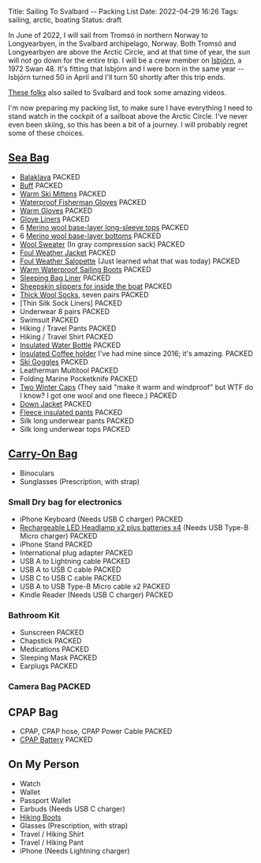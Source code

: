 Title: Sailing To Svalbard -- Packing List
Date: 2022-04-29 16:26
Tags: sailing, arctic, boating
Status: draft

In June of 2022, I will sail from Tromsó in northern Norway to Longyearbyen, in the Svalbard archipelago, Norway. Both Tromsó and Longyearbyen are above the Arctic Circle, and at that time of year, the sun will not go down for the entire trip. I will be a crew member on [Isbjórn](https://www.59-north.com/isbjorn), a 1972 Swan 48. It's fitting that Isbjórn and I were born in the same year -- Isbjórn turned 50 in April and I'll turn 50 shortly after this trip ends.

[These folks](https://www.youtube.com/watch?v=q02qk_LpoOA) also sailed to Svalbard and took some amazing videos.

I'm now preparing my packing list, to make sure I have everything I need to stand watch in the cockpit of a sailboat above the Arctic Circle. I've never even been skiing, so this has been a bit of a journey. I will probably regret some of these choices.

## [Sea Bag](https://www.amazon.com/gp/product/B08PF4LKFK)

* [Balaklava](https://www.hellyhansen.com/en_us/hh-lifa-merino-balaclava-68083) PACKED
* [Buff](https://www.hellyhansen.com/en_us/polartec-neck-67921) PACKED
* [Warm Ski Mittens](https://www.rei.com/product/137833/hestra-gloves-army-leather-extreme-mittens) PACKED
* [Waterproof Fisherman Gloves](https://www.palmflex.com/showa-atlas-465-double-dipped-pvc-gloves-with-removable-liner.html?category_id=1841) PACKED
* [Warm Gloves](https://www.rei.com/product/197013/auclair-panorama-soft-shell-gloves-mens) PACKED
* [Glove Liners](https://www.rei.com/product/191835/smartwool-liner-gloves) PACKED
* 6 [Merino wool base-layer long-sleeve tops](https://www.hellyhansen.com/en_us/lifa-merino-midweight-crew-49364) PACKED
* 6 [Merino wool base-layer bottoms](https://www.hellyhansen.com/en_us/lifa-merino-midweight-pant-49366) PACKED
* [Wool Sweater](https://www.rei.com/product/123756/fjallraven-lada-sweater-mens) (In gray compression sack) PACKED
* [Foul Weather Jacket](https://www.hellyhansen.com/en_us/aegir-race-jacket-33869?color=301324&qu=MEN%27S+ÆGIR+RACE+SAILING+JACKET&ct=autosuggest_top_product) PACKED
* [Foul Weather Salopette](https://www.hellyhansen.com/en_us/aegir-race-salopette-33871) (Just learned what that was today) PACKED
* [Warm Waterproof Sailing Boots](https://www.dubarry.com/Women/Footwear/Sailing-Boots/Ultima-ExtraFit-Sailing-Boot-Black?number=38590142)  PACKED
* [Sleeping Bag Liner](https://www.rei.com/product/867059/sea-to-summit-adaptor-coolmax-traveller-sleeping-bag-liner-with-insect-shield) PACKED
* [Sheepskin slippers for inside the boat](https://www.llbean.com/llb/shop/65637)  PACKED
* [Thick Wool Socks](https://www.amazon.com/Darn-Tough-Merino-Cushion-Black/dp/B000XFZXYK), seven pairs PACKED
* [Thin Silk Sock Liners] PACKED
* Underwear 8 pairs PACKED
* Swimsuit PACKED
* Hiking / Travel Pants PACKED
* Hiking / Travel Shirt PACKED
* [Insulated Water Bottle](https://www.amazon.com/Hydro-Flask-Mouth-Water-Bottle/dp/B09BZ6HQ96) PACKED
* [Insulated Coffee holder](https://www.amazon.com/dp/B074T6Z9T6/) I've had mine since 2016; it's amazing. PACKED
* [Ski Goggles](https://www.rei.com/product/122149/smith-knowledge-otg-snow-goggles) PACKED
* Leatherman Multitool PACKED
* Folding Marine Pocketknife PACKED
* [Two Winter Caps](https://www.rei.com/rei-garage/product/195385/mountain-hardwear-caelum-dome-beanie-mens) (They said "make it warm and windproof" but WTF do I know? I got one wool and one fleece.) PACKED
* [Down Jacket](https://www.hellyhansen.com/en_us/verglas-hooded-down-insulator-63005) PACKED
* [Fleece insulated pants](https://www.hellyhansen.com/en_us/daybreaker-fleece-pant-51742?color=290002&qu=DAYBREAKER+FLEECE+PANTS&ct=autosuggest_top_product) PACKED
* Silk long underwear pants PACKED
* Silk long underwear tops PACKED

## [Carry-On Bag](https://www.rei.com/product/168622/cotopaxi-allpa-35-l-travel-pack)

* Binoculars
* Sunglasses (Prescription, with strap)

### Small Dry bag for electronics

* iPhone Keyboard (Needs USB C charger) PACKED
* [Rechargeable LED Headlamp x2 plus batteries x4](https://www.amazon.com/gp/product/B07RNMQC9Y/) (Needs USB Type-B Micro charger) PACKED
* iPhone Stand PACKED
* International plug adapter PACKED
* USB A to Lightning cable PACKED
* USB A to USB C cable PACKED
* USB C to USB C cable PACKED
* USB A to USB Type-B Micro cable x2 PACKED
* Kindle Reader (Needs USB C charger) PACKED

### Bathroom Kit

* Sunscreen PACKED
* Chapstick PACKED
* Medications PACKED
* Sleeping Mask PACKED
* Earplugs PACKED

### Camera Bag PACKED

## CPAP Bag

* CPAP, CPAP hose, CPAP Power Cable PACKED
* [CPAP Battery](https://www.amazon.com/gp/product/B08FBH34BR/) PACKED

## On My Person

* Watch
* Wallet
* Passport Wallet
* Earbuds (Needs USB C charger)
* [Hiking Boots](https://www.amazon.com/gp/product/B089FCX1V8)
* Glasses (Prescription, with strap)
* Travel / Hiking Shirt
* Travel / Hiking Pant
* iPhone (Needs Lightning charger)
